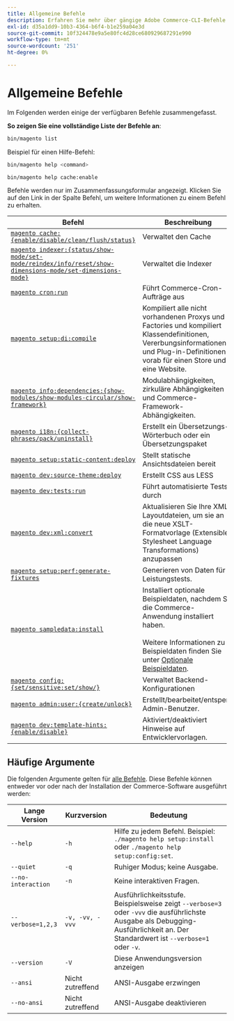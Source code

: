 ```yaml
---
title: Allgemeine Befehle
description: Erfahren Sie mehr über gängige Adobe Commerce-CLI-Befehle und deren Anwendungsbeispiele. Entdecken Sie wichtige Befehlszeilen-Tools für Entwicklung und Administration.
exl-id: d35a1dd9-10b3-4364-b6f4-b1e259a04e3d
source-git-commit: 10f324478e9a5e80fc4d28ce680929687291e990
workflow-type: tm+mt
source-wordcount: '251'
ht-degree: 0%

---
```


# Allgemeine Befehle

Im Folgenden werden einige der verfügbaren Befehle zusammengefasst.

**So zeigen Sie eine vollständige Liste der Befehle an**:

```bash
bin/magento list
```

Beispiel für einen Hilfe-Befehl:

```bash
bin/magento help <command>
```

```bash
bin/magento help cache:enable
```

Befehle werden nur im Zusammenfassungsformular angezeigt. Klicken Sie auf den Link in der Spalte Befehl, um weitere Informationen zu einem Befehl zu erhalten.

| Befehl | Beschreibung |
|--- |--- |
| [`magento cache:{enable/disable/clean/flush/status}`](../cli/manage-cache.md) | Verwaltet den Cache |
| [`magento indexer:{status/show-mode/set-mode/reindex/info/reset/show-dimensions-mode/set-dimensions-mode}`](../cli/manage-indexers.md) | Verwaltet die Indexer |
| [`magento cron:run`](../cli/configure-cron-jobs.md) | Führt Commerce-Cron-Aufträge aus |
| [`magento setup:di:compile`](../cli/code-compiler.md) | Kompiliert alle nicht vorhandenen Proxys und Factories und kompiliert Klassendefinitionen, Vererbungsinformationen und Plug-in-Definitionen vorab für einen Store und eine Website. |
| [`magento info:dependencies:{show-modules/show-modules-circular/show-framework}`](../cli/dependency-reports.md) | Modulabhängigkeiten, zirkuläre Abhängigkeiten und Commerce-Framework-Abhängigkeiten. |
| [`magento i18n:{collect-phrases/pack/uninstall}`](../cli/localization.md) | Erstellt ein Übersetzungs-Wörterbuch oder ein Übersetzungspaket |
| [`magento setup:static-content:deploy`](../cli/static-view-file-deployment.md) | Stellt statische Ansichtsdateien bereit |
| [`magento dev:source-theme:deploy`](../cli/create-symlinks.md) | Erstellt CSS aus LESS |
| [`magento dev:tests:run`](../cli/unit-tests.md) | Führt automatisierte Tests durch |
| [`magento dev:xml:convert`](../cli/convert-layout-files.md) | Aktualisieren Sie Ihre XML-Layoutdateien, um sie an die neue XSLT-Formatvorlage (Extensible Stylesheet Language Transformations) anzupassen |
| [`magento setup:perf:generate-fixtures`](../cli/generate-data.md) | Generieren von Daten für Leistungstests. |
| [`magento sampledata:install`](../../installation/sample-data/overview.md) | Installiert optionale Beispieldaten, nachdem Sie die Commerce-Anwendung installiert haben.<br><br>Weitere Informationen zu Beispieldaten finden Sie unter [Optionale Beispieldaten](../../installation/sample-data/overview.md). |
| [`magento config:{set/sensitive:set/show/}`](../cli/set-configuration-values.md) | Verwaltet Backend-Konfigurationen |
| [`magento admin:user:{create/unlock}`](../../installation/tutorials/admin.md#create-edit-or-unloack-an-administrator-account) | Erstellt/bearbeitet/entsperrt Admin-Benutzer. |
| [`magento dev:template-hints:{enable/disable}`](https://developer.adobe.com/commerce/frontend-core/guide/themes/debug/) | Aktiviert/deaktiviert Hinweise auf Entwicklervorlagen. |

## Häufige Argumente

Die folgenden Argumente gelten für [alle Befehle](/help/tools/reference/commerce-on-premises.md). Diese Befehle können entweder vor oder nach der Installation der Commerce-Software ausgeführt werden:

| Lange Version | Kurzversion | Bedeutung |
|--- |--- |--- |
| `--help` | `-h` | Hilfe zu jedem Befehl. Beispiel: `./magento help setup:install` oder `./magento help setup:config:set`. |
| `--quiet` | `-q` | Ruhiger Modus; keine Ausgabe. |
| `--no-interaction` | `-n` | Keine interaktiven Fragen. |
| `--verbose=1,2,3` | `-v, -vv, -vvv` | Ausführlichkeitsstufe. Beispielsweise zeigt `--verbose=3` oder `-vvv` die ausführlichste Ausgabe als Debugging-Ausführlichkeit an. Der Standardwert ist `--verbose=1` oder `-v`. |
| `--version` | `-V` | Diese Anwendungsversion anzeigen |
| `--ansi` | Nicht zutreffend | ANSI-Ausgabe erzwingen |
| `--no-ansi` | Nicht zutreffend | ANSI-Ausgabe deaktivieren |
